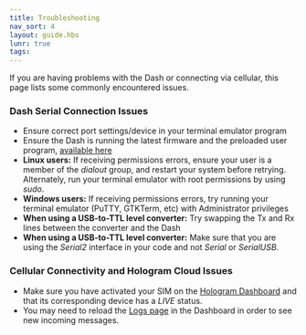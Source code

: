 ```yaml
---
title: Troubleshooting
nav_sort: 4
layout: guide.hbs
lunr: true
tags:
---
```


If you are having problems with the Dash or connecting via cellular, this page lists
some commonly encountered issues.

### Dash Serial Connection Issues

- Ensure correct port settings/device in your terminal emulator program
- Ensure the Dash is running the latest firmware and the preloaded user
  program, [available here](/docs/downloads)
- **Linux users:** If receiving permissions errors, ensure your user is a
  member of the *dialout* group, and restart your system before retrying.
  Alternately, run your terminal emulator with root permissions by using 
  *sudo*.
- **Windows users:** If receiving permissions errors, try running your terminal
  emulator (PuTTY, GTKTerm, etc) with Administrator privileges
- **When using a USB-to-TTL level converter:** Try
  swapping the Tx and Rx lines between the converter and the Dash
- **When using a USB-to-TTL level converter:**
  Make sure that you are using the *Serial2* interface in your code and 
  not *Serial* or *SerialUSB*.


### Cellular Connectivity and Hologram Cloud Issues

- Make sure you have activated your SIM on the [Hologram
  Dashboard](https://dashboard.hologram.io) and that its corresponding device
  has a *LIVE* status.
- You may need to reload the [Logs
  page](https://dashboard.hologram.io/devices/logs) in the Dashboard 
  in order to see new incoming messages.
